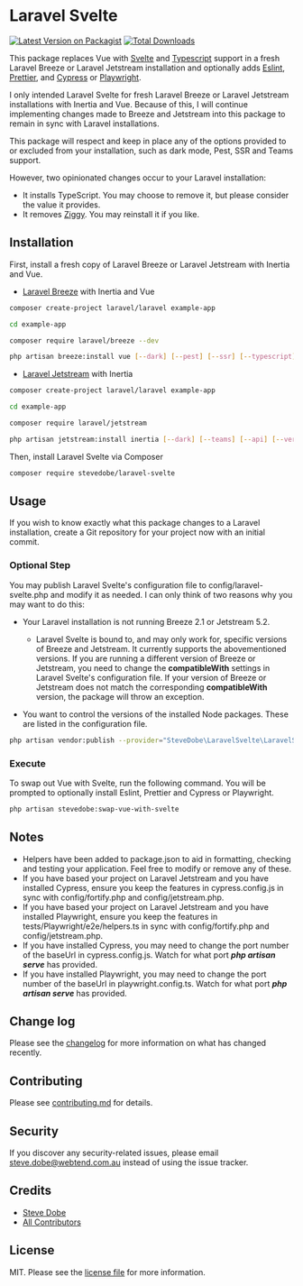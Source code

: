 # Laravel Svelte

[![Latest Version on Packagist][ico-version]][link-packagist]
[![Total Downloads][ico-downloads]][link-downloads]

This package replaces Vue with [Svelte](https://svelte.dev/) and [Typescript](https://www.typescriptlang.org/) support in a fresh Laravel Breeze or Laravel Jetstream installation and optionally adds [Eslint](https://eslint.org/), [Prettier](https://prettier.io/), and [Cypress](https://www.cypress.io/) or [Playwright](https://playwright.dev/).

I only intended Laravel Svelte for fresh Laravel Breeze or Laravel Jetstream installations with Inertia and Vue. Because of this, I will continue implementing changes made to Breeze and Jetstream into this package to remain in sync with Laravel installations.

This package will respect and keep in place any of the options provided to or excluded from your installation, such as dark mode, Pest, SSR and Teams support.

However, two opinionated changes occur to your Laravel installation:
-   It installs TypeScript. You may choose to remove it, but please consider the value it provides.
-   It removes [Ziggy](https://github.com/tighten/ziggy). You may reinstall it if you like.

## Installation

First, install a fresh copy of Laravel Breeze or Laravel Jetstream with Inertia and Vue.

-   [Laravel Breeze](https://laravel.com/docs/11.x/starter-kits) with Inertia and Vue

```bash
composer create-project laravel/laravel example-app

cd example-app

composer require laravel/breeze --dev

php artisan breeze:install vue [--dark] [--pest] [--ssr] [--typescript]
```

-   [Laravel Jetstream](https://jetstream.laravel.com/installation.html) with Inertia

```bash
composer create-project laravel/laravel example-app

cd example-app

composer require laravel/jetstream

php artisan jetstream:install inertia [--dark] [--teams] [--api] [--verification] [--pest] [--ssr]
```

Then, install Laravel Svelte via Composer

```bash
composer require stevedobe/laravel-svelte
```

## Usage

If you wish to know exactly what this package changes to a Laravel installation, create a Git repository for your project now with an initial commit.

### Optional Step

You may publish Laravel Svelte's configuration file to config/laravel-svelte.php and modify it as needed. I can only think of two reasons why you may want to do this:

-   Your Laravel installation is not running Breeze 2.1 or Jetstream 5.2.
    -   Laravel Svelte is bound to, and may only work for, specific versions of Breeze and Jetstream. It currently supports the abovementioned versions. If you are running a different version of Breeze or Jetstream, you need to change the **compatibleWith** settings in Laravel Svelte's configuration file. If your version of Breeze or Jetstream does not match the corresponding **compatibleWith** version, the package will throw an exception.

-   You want to control the versions of the installed Node packages. These are listed in the configuration file.

```sh
php artisan vendor:publish --provider="SteveDobe\LaravelSvelte\LaravelSvelteServiceProvider"
```

### Execute

To swap out Vue with Svelte, run the following command. You will be prompted to optionally install Eslint, Prettier and Cypress or Playwright.

```sh
php artisan stevedobe:swap-vue-with-svelte
```

## Notes

-   Helpers have been added to package.json to aid in formatting, checking and testing your application. Feel free to modify or remove any of these.
-   If you have based your project on Laravel Jetstream and you have installed Cypress, ensure you keep the features in cypress.config.js in sync with config/fortify.php and config/jetstream.php.
-   If you have based your project on Laravel Jetstream and you have installed Playwright, ensure you keep the features in tests/Playwright/e2e/helpers.ts in sync with config/fortify.php and config/jetstream.php.
-   If you have installed Cypress, you may need to change the port number of the baseUrl in cypress.config.js. Watch for what port ***php artisan serve*** has provided.
-   If you have installed Playwright, you may need to change the port number of the baseUrl in playwright.config.ts. Watch for what port ***php artisan serve*** has provided.

## Change log

Please see the [changelog](CHANGELOG.md) for more information on what has changed recently.

## Contributing

Please see [contributing.md](CONTRIBUTING.md) for details.

## Security

If you discover any security-related issues, please email steve.dobe@webtend.com.au instead of using the issue tracker.

## Credits

- [Steve Dobe][link-author]
- [All Contributors][link-contributors]

## License

MIT. Please see the [license file](LICENSE.md) for more information.

[ico-version]: https://img.shields.io/packagist/v/stevedobe/laravel-svelte.svg?style=flat-square
[ico-downloads]: https://img.shields.io/packagist/dt/stevedobe/laravel-svelte.svg?style=flat-square
[ico-travis]: https://img.shields.io/travis/stevedobe/laravel-svelte/master.svg?style=flat-square
[ico-styleci]: https://styleci.io/repos/12345678/shield

[link-packagist]: https://packagist.org/packages/stevedobe/laravel-svelte
[link-downloads]: https://packagist.org/packages/stevedobe/laravel-svelte
[link-travis]: https://travis-ci.org/stevedobe/laravel-svelte
[link-styleci]: https://styleci.io/repos/12345678
[link-author]: https://github.com/stevedobe
[link-contributors]: ../../contributors
